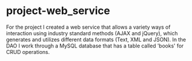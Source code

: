 # project-web_service
For the project I created a web service that allows a variety ways of interaction using industry standard methods (AJAX and jQuery), which generates and utilizes different data formats (Text, XML and JSON). In the DAO I work through a MySQL database that has a table called 'books' for CRUD operations.
